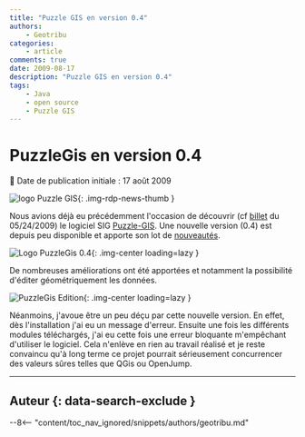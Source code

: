 ```yaml
---
title: "Puzzle GIS en version 0.4"
authors:
    - Geotribu
categories:
    - article
comments: true
date: 2009-08-17
description: "Puzzle GIS en version 0.4"
tags:
    - Java
    - open source
    - Puzzle GIS
---
```


# PuzzleGis en version 0.4

:calendar: Date de publication initiale : 17 août 2009

![logo Puzzle GIS](https://cdn.geotribu.fr/img/logos-icones/logiciels_librairies/puzzle_gis.gif "logo Puzzle GIS"){: .img-rdp-news-thumb }

Nous avions déjà eu précédemment l'occasion de découvrir (cf [billet](http://geotribu.net/node/117) du 05/24/2009) le logiciel SIG [Puzzle-GIS](http://puzzle-gis.codehaus.org/). Une nouvelle version (0.4) est depuis peu disponible et apporte son lot de [nouveautés](http://docs.codehaus.org/display/PUZZLEGIS/2009/07/08/v0.4+is+Out).

![Logo PuzzleGis 0.4](https://cdn.geotribu.fr/img/articles-blog-rdp/articles/2009/logo_puzzleGis_0.4.png "Logo PuzzleGis 0.4"){: .img-center loading=lazy }

De nombreuses améliorations ont été apportées et notamment la possibilité d'éditer géométriquement les données.

![PuzzleGis Edition](https://cdn.geotribu.fr/img/articles-blog-rdp/articles/2009/puzzleGis_edit.png "PuzzleGis Edition"){: .img-center loading=lazy }

Néanmoins, j'avoue être un peu déçu par cette nouvelle version. En effet, dès l'installation j'ai eu un message d'erreur. Ensuite une fois les différents modules téléchargés, j'ai eu cette fois une erreur bloquante m'empêchant d'utiliser le logiciel. Cela n'enlève en rien au travail réalisé et je reste convaincu qu'à long terme ce projet pourrait sérieusement concurrencer des valeurs sûres telles que QGis ou OpenJump.

----

## Auteur {: data-search-exclude }

--8<-- "content/toc_nav_ignored/snippets/authors/geotribu.md"
